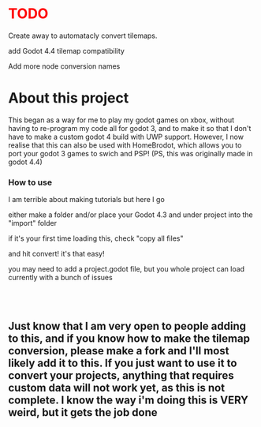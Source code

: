 <h1 style="color:red;"> TODO </h1>
<p> Create away to automatacly convert tilemaps.</p>
<p> add Godot 4.4 tilemap compatibility</p>
<p> Add more node conversion names</p>

<h1>About this project</h1>
<p>This began as a way for me to play my godot games on xbox, without having to re-program my code all for godot 3, and to make it so that I don't have to make a custom godot 4 build with UWP support. However, I now realise that this can also be used with HomeBrodot, which allows you to port your godot 3 games to swich and PSP! (PS, this was originally made in godot 4.4)</p>

<h3>How to use</h3>
<p>I am terrible about making tutorials but here I go</p>
<p>either make a folder and/or place your Godot 4.3 and under project into the "import" folder</p>
<p>if it's your first time loading this, check "copy all files"</p>
<p> and hit convert! it's that easy!</p>
<p>you may need to add a project.godot file, but you whole project can load currently with a bunch of issues</p>


<br></br>

<h2>Just know that I am very open to people adding to this, and if you know how to make the tilemap conversion, please make a fork and I'll most likely add it to this. If you just want to use it to convert your projects, anything that requires custom data will not work yet, as this is not complete. I know the way i'm doing this is VERY weird, but it gets the job done</h2>

